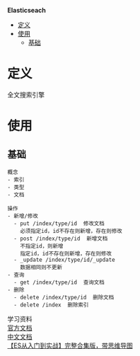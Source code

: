 **Elasticseach**
- [定义](#定义)
- [使用](#使用)
  - [基础](#基础)

# 定义 #
全文搜索引擎

# 使用 #
## 基础 ##
```
概念
- 索引 
- 类型
- 文档

操作
- 新增/修改
  - put /index/type/id  修改文档
    必须指定id，id不存在则新增，存在则修改
  - post /index/type/id  新增文档
    不指定id，则新增
    指定id，id不存在则新增，存在则修改
  - _update /index/type/id/_update
    数据相同则不更新
- 查询
  - get /index/type/id  查询文档
- 删除
  - delete /index/type/id  删除文档
  - delete /index  删除索引
```

学习资料  
[官方文档](https://www.elastic.co/guide/en/elasticsearch/reference/current/index.html)  
[中文文档](https://www.elastic.co/guide/cn/elasticsearch/guide/current/index.html)  
[【ES从入门到实战】完整合集版，带思维导图](https://juejin.cn/post/6844904181325627400)  